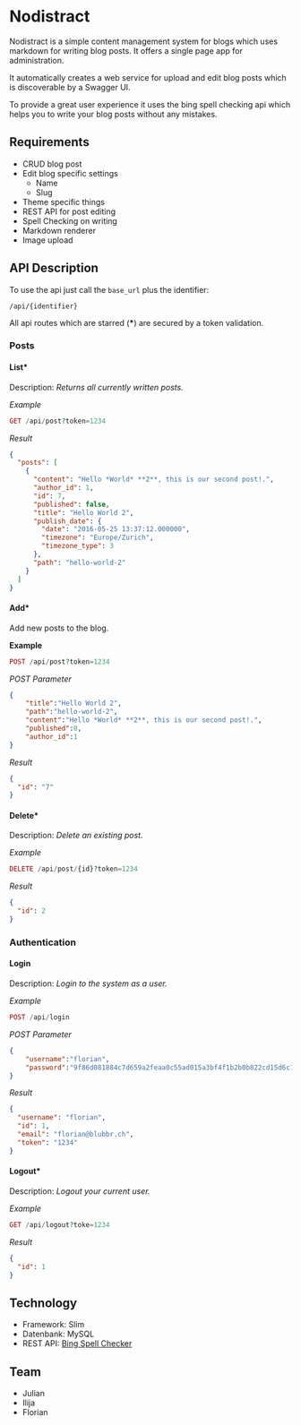 # Nodistract

Nodistract is a simple content management system for blogs which uses markdown for writing blog posts. It offers a single page app for administration.

It automatically creates a web service for upload and edit blog posts which is discoverable by a Swagger UI.

To provide a great user experience it uses the bing spell checking api which helps you to write your blog posts without any mistakes.

## Requirements
* CRUD blog post
* Edit blog specific settings
	* Name
	* Slug
* Theme specific things
* REST API for post editing
* Spell Checking on writing
* Markdown renderer
* Image upload

## API Description
To use the api just call the `base_url` plus the identifier:

```
/api/{identifier}
```

All api routes which are starred (**\***) are secured by a token validation.

### Posts

#### List*

Description: *Returns all currently written posts.*

*Example*

```php
GET /api/post?token=1234
```
*Result*

```json
{
  "posts": [
    {
      "content": "Hello *World* **2**, this is our second post!.",
      "author_id": 1,
      "id": 7,
      "published": false,
      "title": "Hello World 2",
      "publish_date": {
        "date": "2016-05-25 13:37:12.000000",
        "timezone": "Europe/Zurich",
        "timezone_type": 3
      },
      "path": "hello-world-2"
    }
  ]
}
```

#### Add*

Add new posts to the blog.

**Example**

```php
POST /api/post?token=1234
```

*POST Parameter*

```json
{
    "title":"Hello World 2",
    "path":"hello-world-2",
    "content":"Hello *World* **2**, this is our second post!.",
    "published":0,
    "author_id":1
}
```

*Result*

```json
{
  "id": "7"
}
```

#### Delete*

Description: *Delete an existing post.*

*Example*

```php
DELETE /api/post/{id}?token=1234
```

*Result*

```json
{
  "id": 2
}
```

### Authentication

#### Login

Description: *Login to the system as a user.*

*Example*

```php
POST /api/login
```

*POST Parameter*

```json
{
    "username":"florian",
    "password":"9f86d081884c7d659a2feaa0c55ad015a3bf4f1b2b0b822cd15d6c15b0f00a08"
}
```

*Result*

```json
{
  "username": "florian",
  "id": 1,
  "email": "florian@blubbr.ch",
  "token": "1234"
}
```

#### Logout*

Description: *Logout your current user.*

*Example*

```php
GET /api/logout?toke=1234
```

*Result*

```json
{
  "id": 1
}
```

## Technology
* Framework: Slim
* Datenbank: MySQL
* REST API: [Bing Spell Checker](https://www.microsoft.com/cognitive-services/en-us/bing-spell-check-api)

## Team
* Julian
* Ilija
* Florian